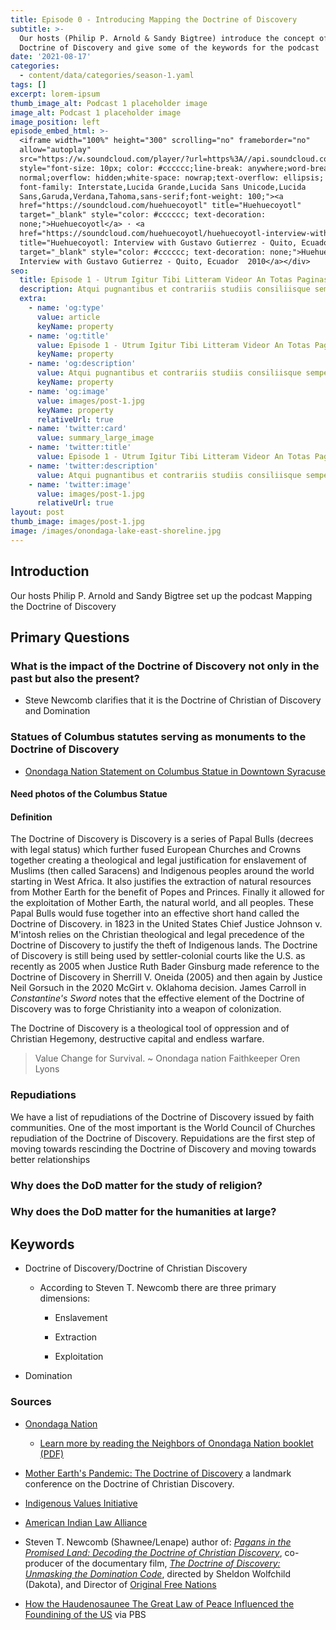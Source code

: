 ```yaml
---
title: Episode 0 - Introducing Mapping the Doctrine of Discovery
subtitle: >-
  Our hosts (Philip P. Arnold & Sandy Bigtree) introduce the concept of the
  Doctrine of Discovery and give some of the keywords for the podcast
date: '2021-08-17'
categories:
  - content/data/categories/season-1.yaml
tags: []
excerpt: lorem-ipsum
thumb_image_alt: Podcast 1 placeholder image
image_alt: Podcast 1 placeholder image
image_position: left
episode_embed_html: >-
  <iframe width="100%" height="300" scrolling="no" frameborder="no"
  allow="autoplay"
  src="https://w.soundcloud.com/player/?url=https%3A//api.soundcloud.com/tracks/698045476&color=%23ff5500&auto_play=false&hide_related=false&show_comments=true&show_user=true&show_reposts=false&show_teaser=true&visual=true"></iframe><div
  style="font-size: 10px; color: #cccccc;line-break: anywhere;word-break:
  normal;overflow: hidden;white-space: nowrap;text-overflow: ellipsis;
  font-family: Interstate,Lucida Grande,Lucida Sans Unicode,Lucida
  Sans,Garuda,Verdana,Tahoma,sans-serif;font-weight: 100;"><a
  href="https://soundcloud.com/huehuecoyotl" title="Huehuecoyotl"
  target="_blank" style="color: #cccccc; text-decoration:
  none;">Huehuecoyotl</a> · <a
  href="https://soundcloud.com/huehuecoyotl/huehuecoyotl-interview-with-gustavo-gutierrez-quito-ecuador-2010"
  title="Huehuecoyotl: Interview with Gustavo Gutierrez - Quito, Ecuador  2010"
  target="_blank" style="color: #cccccc; text-decoration: none;">Huehuecoyotl:
  Interview with Gustavo Gutierrez - Quito, Ecuador  2010</a></div>
seo:
  title: Episode 1 - Utrum Igitur Tibi Litteram Videor An Totas Paginas
  description: Atqui pugnantibus et contrariis studiis consiliisque semper utens nihil
  extra:
    - name: 'og:type'
      value: article
      keyName: property
    - name: 'og:title'
      value: Episode 1 - Utrum Igitur Tibi Litteram Videor An Totas Paginas
      keyName: property
    - name: 'og:description'
      value: Atqui pugnantibus et contrariis studiis consiliisque semper utens nihil
      keyName: property
    - name: 'og:image'
      value: images/post-1.jpg
      keyName: property
      relativeUrl: true
    - name: 'twitter:card'
      value: summary_large_image
    - name: 'twitter:title'
      value: Episode 1 - Utrum Igitur Tibi Litteram Videor An Totas Paginas
    - name: 'twitter:description'
      value: Atqui pugnantibus et contrariis studiis consiliisque semper utens nihil
    - name: 'twitter:image'
      value: images/post-1.jpg
      relativeUrl: true
layout: post
thumb_image: images/post-1.jpg
image: /images/onondaga-lake-east-shoreline.jpg
---
```

## Introduction

Our hosts Philip P. Arnold and Sandy Bigtree set up the podcast Mapping the Doctrine of Discovery

## Primary Questions

### What is the impact of the Doctrine of Discovery not only in the past but also the present?

*   Steve Newcomb clarifies that it is the Doctrine of Christian of Discovery and Domination

### Statues of Columbus statutes serving as monuments to the Doctrine of Discovery

*   [Onondaga Nation Statement on Columbus Statue in Downtown Syracuse](https://www.onondaganation.org/news/2020/onondaga-nation-statement-on-columbus-statue-in-downtown-syracuse/)

#### Need photos of the Columbus Statue

#### Definition

The Doctrine of Discovery is Discovery is a series of Papal Bulls (decrees with legal status) which further fused European Churches and Crowns together creating a theological and legal
justification for enslavement of Muslims (then called Saracens) and Indigenous peoples around the world starting in West Africa. It also justifies the extraction of natural resources from Mother Earth for the benefit of Popes and Princes. Finally it allowed for the exploitation of Mother Earth, the natural world, and all peoples. These Papal Bulls would fuse together into an effective short hand called the Doctrine of Discovery. in 1823 in the United States Chief Justice Johnson v. M'intosh relies on the Christian theological and legal precedence of the Doctrine of Discovery to justify the theft of Indigenous lands. The Doctrine of Discovery is still being used by settler-colonial courts like the U.S. as recently as 2005 when Justice Ruth Bader Ginsburg made reference to the Doctrine of Discovery in  Sherrill V. Oneida (2005) and then again by Justice Neil Gorsuch in the 2020 McGirt v. Oklahoma decision. James Carroll in *Constantine's Sword* notes that the effective element of the Doctrine of Discovery was to forge Christianity into a weapon of colonization.

The Doctrine of Discovery is a theological tool of oppression and of Christian Hegemony, destructive capital and endless warfare.

> Value Change for Survival.
> \~ Onondaga nation Faithkeeper Oren Lyons

### Repudiations

We have a list of repudiations of the Doctrine of Discovery issued by faith communities. One of the most important is the World Council of Churches repudiation of the Doctrine of Discovery. Repuidations are the first step of moving towards rescinding the Doctrine of Discovery and moving towards better relationships

### Why does the DoD matter for the study of religion?

### Why does the DoD matter for the humanities at large?

## Keywords

*   Doctrine of Discovery/Doctrine of Christian Discovery

    *   According to Steven T. Newcomb there are three primary dimensions:

        *   Enslavement

        *   Extraction

        *   Exploitation

*   Domination

### Sources

*   [Onondaga Nation](https://www.onondaganation.org/)

    *   [Learn more by reading the Neighbors of Onondaga Nation booklet (PDF)](https://indigenousvalues.org/product/noon-digital/)

*   [Mother Earth's Pandemic: The Doctrine of Discovery](https://doctrineofdiscovery.org/event/education/mother-earths-pandemic/) a landmark conference on the Doctrine of Christian Discovery.

*   [Indigenous Values Initiative](https://indigenousvalues.org/)

*   [American Indian Law Alliance](http://aila.ngo/)

*   Steven T. Newcomb (Shawnee/Lenape) author of: [*Pagans in the Promised Land: Decoding the Doctrine of Christian Discovery*](https://birchbarkbooks.com/all-online-titles/pagans-in-the-promised-land), co-producer of the documentary film, [*The Doctrine of Discovery: Unmasking the Domination Code*](https://vimeo.com/ondemand/dominationcode), directed by Sheldon Wolfchild (Dakota), and Director of [Original Free Nations](https://originalfreenations.com/)

*   [How the Haudenosaunee The Great Law of Peace Influenced the Foundining of the US](https://www.pbs.org/native-america/blogs/native-voices/how-the-iroquois-great-law-of-peace-shaped-us-democracy/) via PBS
